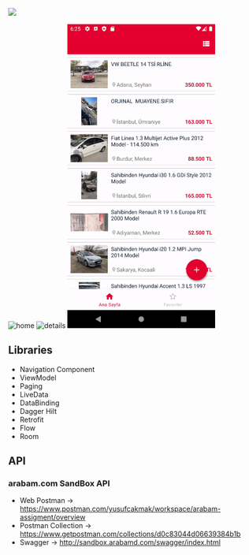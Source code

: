 
<a href="https://play.google.com/store/apps/details?id=com.dogan.arabam&hl=tr"><img src="https://arbimg1.mncdn.com/assets/dist/img/tek-tur-large.gif"/>
</a>

<img src="screenshots/home.gif" alt="home" width="300"/> <img src="screenshots/details.gif" alt="details" width="300"/> <img src="screenshots/favorites.gif" alt="favorites" width="300"/>

## Libraries 

* Navigation Component
* ViewModel
* Paging
* LiveData
* DataBinding
* Dagger Hilt
* Retrofit
* Flow 
* Room

## API

### arabam.com SandBox API ###

* Web Postman -> https://www.postman.com/yusufcakmak/workspace/arabam-assigment/overview
* Postman Collection -> https://www.getpostman.com/collections/d0c83044d06639384b1b
* Swagger -> http://sandbox.arabamd.com/swagger/index.html



